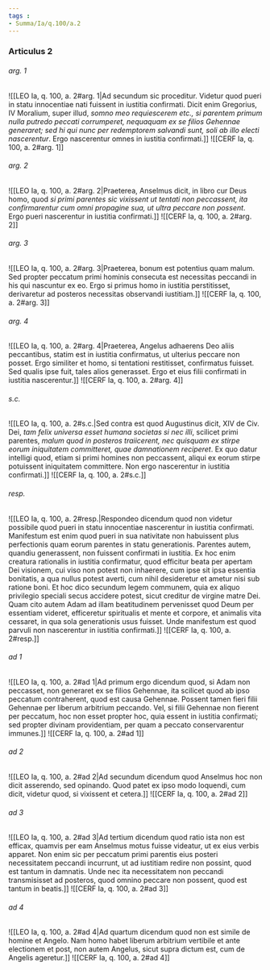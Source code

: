 ```yaml
---
tags : 
- Summa/Ia/q.100/a.2
---
```


### Articulus 2

###### arg. 1
![[LEO Ia, q. 100, a. 2#arg. 1|Ad secundum sic proceditur. Videtur quod pueri in statu innocentiae nati fuissent in iustitia confirmati. Dicit enim Gregorius, IV Moralium, super illud, *somno meo requiescerem etc., si parentem primum nulla putredo peccati corrumperet, nequaquam ex se filios Gehennae generaret; sed hi qui nunc per redemptorem salvandi sunt, soli ab illo electi nascerentur*. Ergo nascerentur omnes in iustitia confirmati.]]
![[CERF Ia, q. 100, a. 2#arg. 1]]

###### arg. 2
![[LEO Ia, q. 100, a. 2#arg. 2|Praeterea, Anselmus dicit, in libro cur Deus homo, quod *si primi parentes sic vixissent ut tentati non peccassent, ita confirmarentur cum omni propagine sua, ut ultra peccare non possent*. Ergo pueri nascerentur in iustitia confirmati.]]
![[CERF Ia, q. 100, a. 2#arg. 2]]

###### arg. 3
![[LEO Ia, q. 100, a. 2#arg. 3|Praeterea, bonum est potentius quam malum. Sed propter peccatum primi hominis consecuta est necessitas peccandi in his qui nascuntur ex eo. Ergo si primus homo in iustitia perstitisset, derivaretur ad posteros necessitas observandi iustitiam.]]
![[CERF Ia, q. 100, a. 2#arg. 3]]

###### arg. 4
![[LEO Ia, q. 100, a. 2#arg. 4|Praeterea, Angelus adhaerens Deo aliis peccantibus, statim est in iustitia confirmatus, ut ulterius peccare non posset. Ergo similiter et homo, si tentationi restitisset, confirmatus fuisset. Sed qualis ipse fuit, tales alios generasset. Ergo et eius filii confirmati in iustitia nascerentur.]]
![[CERF Ia, q. 100, a. 2#arg. 4]]

###### s.c.
![[LEO Ia, q. 100, a. 2#s.c.|Sed contra est quod Augustinus dicit, XIV de Civ. Dei, *tam felix universa esset humana societas si nec illi*, scilicet primi parentes, *malum quod in posteros traiicerent, nec quisquam ex stirpe eorum iniquitatem committeret, quae damnationem reciperet*. Ex quo datur intelligi quod, etiam si primi homines non peccassent, aliqui ex eorum stirpe potuissent iniquitatem committere. Non ergo nascerentur in iustitia confirmati.]]
![[CERF Ia, q. 100, a. 2#s.c.]]

###### resp.
![[LEO Ia, q. 100, a. 2#resp.|Respondeo dicendum quod non videtur possibile quod pueri in statu innocentiae nascerentur in iustitia confirmati. Manifestum est enim quod pueri in sua nativitate non habuissent plus perfectionis quam eorum parentes in statu generationis. Parentes autem, quandiu generassent, non fuissent confirmati in iustitia. Ex hoc enim creatura rationalis in iustitia confirmatur, quod efficitur beata per apertam Dei visionem, cui viso non potest non inhaerere, cum ipse sit ipsa essentia bonitatis, a qua nullus potest averti, cum nihil desideretur et ametur nisi sub ratione boni. Et hoc dico secundum legem communem, quia ex aliquo privilegio speciali secus accidere potest, sicut creditur de virgine matre Dei. Quam cito autem Adam ad illam beatitudinem pervenisset quod Deum per essentiam videret, efficeretur spiritualis et mente et corpore, et animalis vita cessaret, in qua sola generationis usus fuisset. Unde manifestum est quod parvuli non nascerentur in iustitia confirmati.]]
![[CERF Ia, q. 100, a. 2#resp.]]

###### ad 1
![[LEO Ia, q. 100, a. 2#ad 1|Ad primum ergo dicendum quod, si Adam non peccasset, non generaret ex se filios Gehennae, ita scilicet quod ab ipso peccatum contraherent, quod est causa Gehennae. Possent tamen fieri filii Gehennae per liberum arbitrium peccando. Vel, si filii Gehennae non fierent per peccatum, hoc non esset propter hoc, quia essent in iustitia confirmati; sed propter divinam providentiam, per quam a peccato conservarentur immunes.]]
![[CERF Ia, q. 100, a. 2#ad 1]]

###### ad 2
![[LEO Ia, q. 100, a. 2#ad 2|Ad secundum dicendum quod Anselmus hoc non dicit asserendo, sed opinando. Quod patet ex ipso modo loquendi, cum dicit, videtur quod, si vixissent et cetera.]]
![[CERF Ia, q. 100, a. 2#ad 2]]

###### ad 3
![[LEO Ia, q. 100, a. 2#ad 3|Ad tertium dicendum quod ratio ista non est efficax, quamvis per eam Anselmus motus fuisse videatur, ut ex eius verbis apparet. Non enim sic per peccatum primi parentis eius posteri necessitatem peccandi incurrunt, ut ad iustitiam redire non possint, quod est tantum in damnatis. Unde nec ita necessitatem non peccandi transmisisset ad posteros, quod omnino peccare non possent, quod est tantum in beatis.]]
![[CERF Ia, q. 100, a. 2#ad 3]]

###### ad 4
![[LEO Ia, q. 100, a. 2#ad 4|Ad quartum dicendum quod non est simile de homine et Angelo. Nam homo habet liberum arbitrium vertibile et ante electionem et post, non autem Angelus, sicut supra dictum est, cum de Angelis ageretur.]]
![[CERF Ia, q. 100, a. 2#ad 4]]

